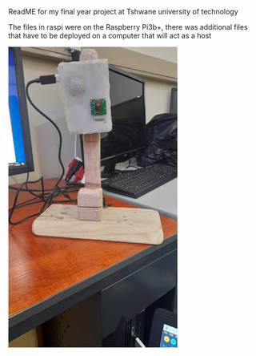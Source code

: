 ReadME for my final year project at Tshwane university of technology

The files in raspi were on the Raspberry Pi3b+, there was additional files that have to be deployed on a computer that will act as a host 

<img style="height: 600px" src = "https://github.com/more-mr/final_year_project/blob/master/READMEimg/project.jpeg"/>
